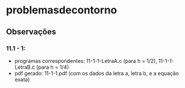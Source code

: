 # problemasdecontorno

## Observações

 ### 11.1 - 1:
 
 * programas correspondentes: 11-1-1-LetraA.c (para h = 1/2), 11-1-1-LetraB.c (para h = 1/4)
 * pdf gerado: 11-1-1.pdf (com os dados da letra a, letra b, e a equação exata)
